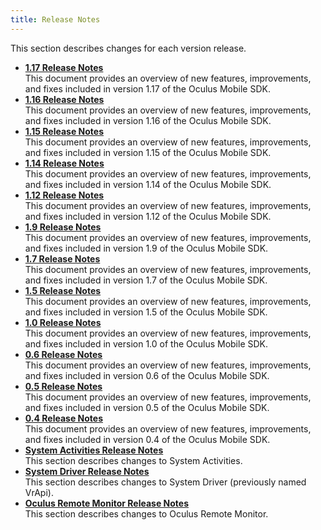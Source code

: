 ```yaml
---
title: Release Notes
---
```

This section describes changes for each version release.

* **[1.17 Release Notes](/documentation/mobilesdk/latest/concepts/release-1.17/)**  
This document provides an overview of new features, improvements, and fixes included in version 1.17 of the Oculus Mobile SDK.
* **[1.16 Release Notes](/documentation/mobilesdk/latest/concepts/release-1.16/)**  
This document provides an overview of new features, improvements, and fixes included in version 1.16 of the Oculus Mobile SDK.
* **[1.15 Release Notes](/documentation/mobilesdk/latest/concepts/release-1.15/)**  
This document provides an overview of new features, improvements, and fixes included in version 1.15 of the Oculus Mobile SDK.
* **[1.14 Release Notes](/documentation/mobilesdk/latest/concepts/release-1.14/)**  
This document provides an overview of new features, improvements, and fixes included in version 1.14 of the Oculus Mobile SDK.
* **[1.12 Release Notes](/documentation/mobilesdk/latest/concepts/release-1.12/)**  
This document provides an overview of new features, improvements, and fixes included in version 1.12 of the Oculus Mobile SDK.
* **[1.9 Release Notes](/documentation/mobilesdk/latest/concepts/release-1.9/)**  
This document provides an overview of new features, improvements, and fixes included in version 1.9 of the Oculus Mobile SDK.
* **[1.7 Release Notes](/documentation/mobilesdk/latest/concepts/release-1.7/)**  
This document provides an overview of new features, improvements, and fixes included in version 1.7 of the Oculus Mobile SDK.
* **[1.5 Release Notes](/documentation/mobilesdk/latest/concepts/release-1.5/)**  
This document provides an overview of new features, improvements, and fixes included in version 1.5 of the Oculus Mobile SDK.
* **[1.0 Release Notes](/documentation/mobilesdk/latest/concepts/release-1.0/)**  
This document provides an overview of new features, improvements, and fixes included in version 1.0 of the Oculus Mobile SDK.
* **[0.6 Release Notes](/documentation/mobilesdk/latest/concepts/release-06/)**  
This document provides an overview of new features, improvements, and fixes included in version 0.6 of the Oculus Mobile SDK.
* **[0.5 Release Notes](/documentation/mobilesdk/latest/concepts/release-05/)**  
This document provides an overview of new features, improvements, and fixes included in version 0.5 of the Oculus Mobile SDK.
* **[0.4 Release Notes](/documentation/mobilesdk/latest/concepts/release-04/)**  
This document provides an overview of new features, improvements, and fixes included in version 0.4 of the Oculus Mobile SDK.
* **[System Activities Release Notes](/documentation/mobilesdk/latest/concepts/sa-release-archive/)**  
This section describes changes to System Activities.
* **[System Driver Release Notes](/documentation/mobilesdk/latest/concepts/system-driver-release-archive/)**  
This section describes changes to System Driver (previously named VrApi).
* **[Oculus Remote Monitor Release Notes](/documentation/mobilesdk/latest/concepts/ovrmonitor-release-archive/)**  
This section describes changes to Oculus Remote Monitor.
